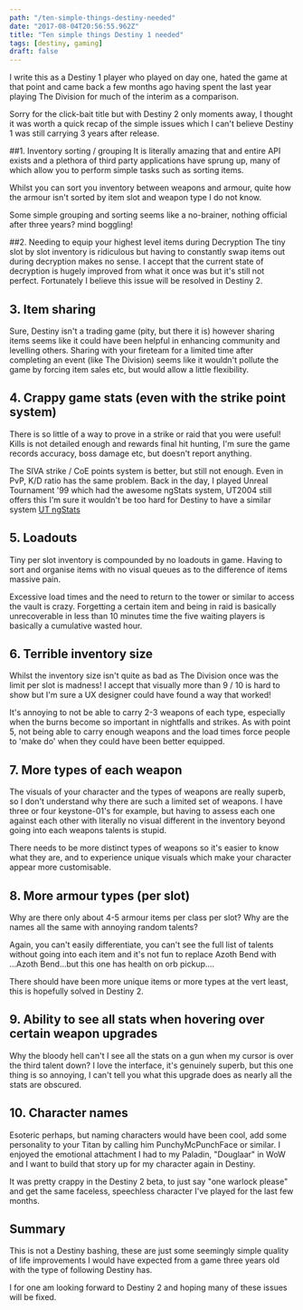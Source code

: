 ```yaml
---
path: "/ten-simple-things-destiny-needed"
date: "2017-08-04T20:56:55.962Z"
title: "Ten simple things Destiny 1 needed"
tags: [destiny, gaming]
draft: false
---
```


I write this as a Destiny 1 player who played on day one, hated the game at that point and came back a few months ago having spent the last year playing The Division for much of the interim as a comparison.

Sorry for the click-bait title but with Destiny 2 only moments away, I thought it was worth a quick recap of the simple issues which I can't believe Destiny 1 was still carrying 3 years after release.

##1. Inventory sorting / grouping
It is literally amazing that and entire API exists and a plethora of third party applications have sprung up, many of which allow you to perform simple tasks such as sorting items.

Whilst you can sort you inventory between weapons and armour, quite how the armour isn't sorted by item slot and weapon type I do not know.

Some simple grouping and sorting seems like a no-brainer, nothing official after three years? mind boggling!

##2. Needing to equip your highest level items during Decryption
The tiny slot by slot inventory is ridiculous but having to constantly swap items out during decryption makes no sense.
I accept that the current state of decryption is hugely improved from what it once was but it's still not perfect. Fortunately I believe this issue will be resolved in Destiny 2.

## 3. Item sharing
Sure, Destiny isn't a trading game (pity, but there it is) however sharing items seems like it could have been helpful in enhancing community and levelling others.
Sharing with your fireteam for a limited time after completing an event (like The Division) seems like it wouldn't pollute the game by forcing item sales etc, but would allow a little flexibility.

## 4. Crappy game stats (even with the strike point system)
There is so little of a way to prove in a strike or raid that you were useful!
Kills is not detailed enough and rewards final hit hunting, I'm sure the game records accuracy, boss damage etc, but doesn't report anything.

The SIVA strike / CoE points system is better, but still not enough. Even in PvP, K/D ratio has the same problem.
Back in the day, I played Unreal Tournament '99 which had the awesome ngStats system, UT2004 still offers this I'm sure it wouldn't be too hard for Destiny to have a similar system [UT ngStats](http://ut2004stats.epicgames.com/matchstats.php?match=67756011)

## 5. Loadouts
Tiny per slot inventory is compounded by no loadouts in game. Having to sort and organise items with no visual queues as to the difference of items massive pain.

Excessive load times and the need to return to the tower or similar to access the vault is crazy. Forgetting a certain item and being in raid is basically unrecoverable in less than 10 minutes time the five waiting players is basically a cumulative wasted hour.

## 6. Terrible inventory size
Whilst the inventory size isn't quite as bad as The Division once was the limit per slot is madness! I accept that visually more than 9 / 10 is hard to show but I'm sure a UX designer could have found a way that worked!

It's annoying to not be able to carry 2-3 weapons of each type, especially when the burns become so important in nightfalls and strikes. As with point 5, not being able to carry enough weapons and the load times force people to 'make do' when they could have been better equipped.

## 7. More types of each weapon
The visuals of your character and the types of weapons are really superb, so I don't understand why there are such a limited set of weapons. I have three or four keystone-01's for example, but having to assess each one against each other with literally no visual different in the inventory beyond going into each weapons talents is stupid.

There needs to be more distinct types of weapons so it's easier to know what they are, and to experience unique visuals which make your character appear more customisable.

## 8. More armour types (per slot)
Why are there only about 4-5 armour items per class per slot? Why are the names all the same with annoying random talents?

Again, you can't easily differentiate, you can't see the full list of talents without going into each item and it's not fun to replace Azoth Bend with ...Azoth Bend...but this one has health on orb pickup....

There should have been more unique items or more types at the vert least, this is hopefully solved in Destiny 2.

## 9. Ability to see all stats when hovering over certain weapon upgrades
Why the bloody hell can't I see all the stats on a gun when my cursor is over the third talent down?
I love the interface, it's genuinely superb, but this one thing is so annoying, I can't tell you what this upgrade does as nearly all the stats are obscured.

## 10. Character names
Esoteric perhaps, but naming characters would have been cool, add some personality to your Titan by calling him PunchyMcPunchFace or similar.
I enjoyed the emotional attachment I had to my Paladin, "Douglaar" in WoW and I want to build that story up for my character again in Destiny.

It was pretty crappy in the Destiny 2 beta, to just say "one warlock please" and get the same faceless, speechless character I've played for the last few months.

## Summary
This is not a Destiny bashing, these are just some seemingly simple quality of life improvements I would have expected from a game three years old with the type of following Destiny has.

I for one am looking forward to Destiny 2 and hoping many of these issues will be fixed.
